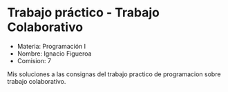 # Trabajo práctico - Trabajo Colaborativo

- Materia: Programación I
- Nombre: Ignacio Figueroa
- Comision: 7

Mis soluciones a las consignas del trabajo practico de programacion sobre trabajo colaborativo.
